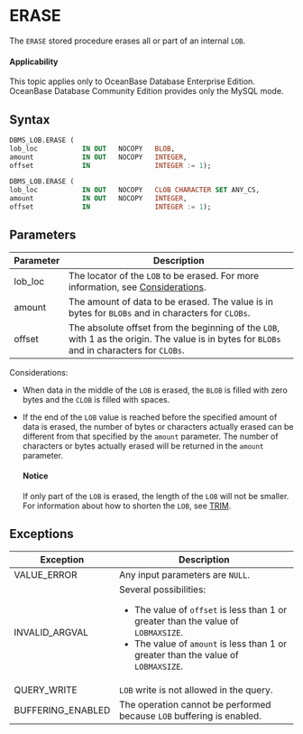 ERASE
==========================

The `ERASE` stored procedure erases all or part of an internal `LOB`.

  <main id="notice" >
    <h4>Applicability</h4>
    <p>This topic applies only to OceanBase Database Enterprise Edition. OceanBase Database Community Edition provides only the MySQL mode. </p>
  </main>

Syntax
-----------------------

```sql
DBMS_LOB.ERASE (
lob_loc           IN OUT   NOCOPY   BLOB,
amount            IN OUT   NOCOPY   INTEGER,
offset            IN                INTEGER := 1);

DBMS_LOB.ERASE (
lob_loc           IN OUT   NOCOPY   CLOB CHARACTER SET ANY_CS,
amount            IN OUT   NOCOPY   INTEGER,
offset            IN                INTEGER := 1);
```



Parameters
-------------------------



| Parameter | Description |
|---------|-------------------------------------------------------------------------------|
| lob_loc | The locator of the `LOB` to be erased. For more information, see [Considerations](../9300.dbms-lob-oracle/100.dbms-lob-overview-oracle.md).  |
| amount | The amount of data to be erased. The value is in bytes for `BLOBs` and in characters for `CLOBs`.  |
| offset | The absolute offset from the beginning of the `LOB`, with 1 as the origin. The value is in bytes for `BLOBs` and in characters for `CLOBs`.  |



Considerations:

* When data in the middle of the `LOB` is erased, the `BLOB` is filled with zero bytes and the `CLOB` is filled with spaces.



* If the end of the `LOB` value is reached before the specified amount of data is erased, the number of bytes or characters actually erased can be different from that specified by the `amount` parameter. The number of characters or bytes actually erased will be returned in the `amount` parameter.





  <main id="notice" type='notice'>
    <h4>Notice</h4>
    <p>If only part of the <code>LOB</code> is erased, the length of the <code>LOB</code> will not be smaller. For information about how to shorten the <code>LOB</code>, see <a href="1500.trim-oracle.md">TRIM</a>. </p>
  </main>

Exceptions
-------------------------



| Exception | Description |
|-------------------|-----------------------------------------------------------------------------------------------------------------------------------------------------------------------------------------------------------|
| VALUE_ERROR | Any input parameters are `NULL`.  |
| INVALID_ARGVAL | Several possibilities: <ul><li> The value of `offset` is less than 1 or greater than the value of `LOBMAXSIZE`.   </li><li> The value of `amount` is less than 1 or greater than the value of `LOBMAXSIZE`.  </li></ul> |
| QUERY_WRITE | `LOB` write is not allowed in the query.  |
| BUFFERING_ENABLED | The operation cannot be performed because `LOB` buffering is enabled.  |


